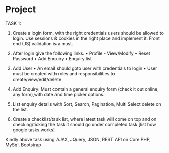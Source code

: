 # Project
TASK 1:

1. Create a login form, with the right credentials users should be allowed to login. Use sessions & cookies in the right place and implement it. Front end (JS) validation is a must.

2. After login give the following links.
•	Profile - View/Modify
•	Reset Password
•	Add Enquiry
•	Enquiry list
3. Add User
•	An email should goto user with credentials to login
•	User must be created with roles and responsibilities to create/view/edit/delete
4. Add Enquiry: Must contain a general enquiry form (check it out online, any form),with date and time picker options.

5. List enquiry details with Sort, Search, Pagination, Multi Select delete on the list.
6. Create a checklist/task list, where latest task will come on top and on checking/ticking the task it should go under completed task [list how google tasks works]

Kindly above task using AJAX, JQuery, JSON, REST API on Core PHP, MySql, Bootstrap
